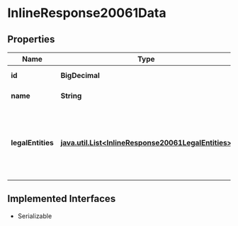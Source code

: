 

# InlineResponse20061Data


## Properties

Name | Type | Description | Notes
------------ | ------------- | ------------- | -------------
**id** | **BigDecimal** | Identifier of a role. |  [optional]
**name** | **String** | Name of the role. |  [optional]
**legalEntities** | [**java.util.List&lt;InlineResponse20061LegalEntities&gt;**](InlineResponse20061LegalEntities.md) | Legal entities and their respective compliance properties with regard to the role. |  [optional]


## Implemented Interfaces

* Serializable



